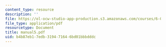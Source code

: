 ```yaml
---
content_type: resource
description: ''
file: https://ol-ocw-studio-app-production.s3.amazonaws.com/courses/6-021j-quantitative-physiology-cells-and-tissues-fall-2004/b4b87eb17edb319471646bd01bbbdddc_manual5.pdf
file_type: application/pdf
resourcetype: Document
title: manual5.pdf
uid: b4b87eb1-7edb-3194-7164-6bd01bbbdddc
---
```

